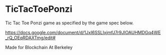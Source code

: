 # TicTacToePonzi

Tic Tac Toe Ponzi game as specified by the game spec below. 

https://docs.google.com/document/d/1JxI6SSLIxjmfJ7r9JlOAUHMDGq4WE_rQ_OEqRDAXTmg/edit#

Made for Blockchain At Berkeley
